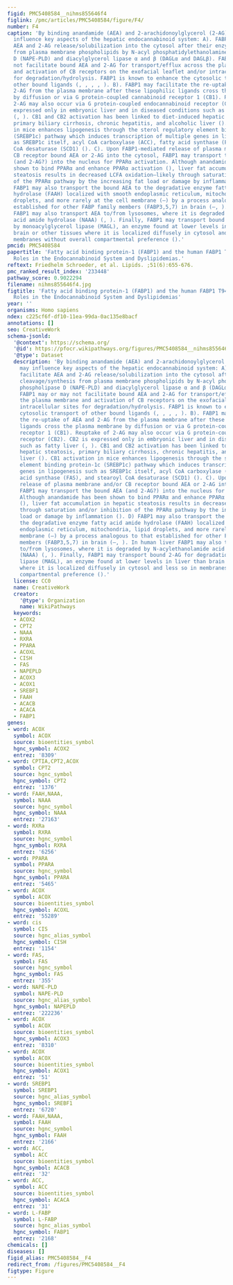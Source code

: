 ```yaml
---
figid: PMC5408584__nihms855646f4
figlink: /pmc/articles/PMC5408584/figure/F4/
number: F4
caption: 'By binding anandamide (AEA) and 2-arachidonoylglycerol (2-AG), FABP1 may
  influence key aspects of the hepatic endocannabinoid system: A). FABP1 may facilitate
  AEA and 2-AG release/solubilization into the cytosol after their enzymatic cleavage/synthesis
  from plasma membrane phospholipids by N-acyl phosphatidylethanolamine phospholipase
  D (NAPE-PLD) and diacylglycerol lipase α and β (DAGLα and DAGLβ). FABP1 may or may
  not facilitate bound AEA and 2-AG for transport/efflux across the plasma membrane
  and activation of CB receptors on the exofacial leaflet and/or intracellular sites
  for degradation/hydrolysis. FABP1 is known to enhance the cytosolic transport of
  other bound ligands (, , , , ). B). FABP1 may facilitate the re-uptake of AEA and
  2-AG from the plasma membrane after these lipophilic ligands cross the plasma membrane
  by diffusion or via G protein-coupled cannabinoid receptor 1 (CB1). Reuptake of
  2-AG may also occur via G protein-coupled endocannabinoid receptor (CB2). CB2 is
  expressed only in embryonic liver and in diseased conditions such as fatty liver
  (, ). CB1 and CB2 activation has been linked to diet-induced hepatic steatosis,
  primary biliary cirrhosis, chronic hepatitis, and alcoholic liver (). CB1 activation
  in mice enhances lipogenesis through the sterol regulatory element binding protein-1c
  (SREBP1c) pathway which induces transcription of multiple genes in lipogenesis such
  as SREBP1c itself, acyl CoA carboxylase (ACC), fatty acid synthase (FAS), and stearoyl
  CoA desaturase (SCD1) (). C). Upon FABP1-mediated release of plasma membrane and/or
  CB receptor bound AEA or 2-AG into the cytosol, FABP1 may transport the bound AEA
  (and 2-AG?) into the nucleus for PPARα activation. Although anandamide has been
  shown to bind PPARα and enhance PPARα activation (), liver fat accumulation in hepatic
  steatosis results in decreased LCFA oxidation—likely through saturation and/or inhibition
  of the PPARα pathway by the increasing fat load or damage by inflammation (). D)
  FABP1 may also transport the bound AEA to the degradative enzyme fatty acid amide
  hydrolase (FAAH) localized with smooth endoplasmic reticulum, mitochondria, lipid
  droplets, and more rarely at the cell membrane (–) by a process analogous to that
  established for other FABP family members (FABP3,5,7) in brain (–, ). In human liver
  FABP1 may also transport AEA to/from lysosomes, where it is degraded by N-acylethanolamide
  acid amide hydrolase (NAAA) (, ). Finally, FABP1 may transport bound 2-AG for degradation
  by monoacylglycerol lipase (MAGL), an enzyme found at lower levels in liver than
  brain or other tissues where it is localized diffusely in cytosol and less so in
  membranes without overall compartmental preference ().'
pmcid: PMC5408584
papertitle: 'Fatty acid binding protein-1 (FABP1) and the human FABP1 T94A Variant:
  Roles in the Endocannabinoid System and Dyslipidemias.'
reftext: Friedhelm Schroeder, et al. Lipids. ;51(6):655-676.
pmc_ranked_result_index: '233448'
pathway_score: 0.9022294
filename: nihms855646f4.jpg
figtitle: 'Fatty acid binding protein-1 (FABP1) and the human FABP1 T94A Variant:
  Roles in the Endocannabinoid System and Dyslipidemias'
year: ''
organisms: Homo sapiens
ndex: c225cf6f-df10-11ea-99da-0ac135e8bacf
annotations: []
seo: CreativeWork
schema-jsonld:
  '@context': https://schema.org/
  '@id': https://pfocr.wikipathways.org/figures/PMC5408584__nihms855646f4.html
  '@type': Dataset
  description: 'By binding anandamide (AEA) and 2-arachidonoylglycerol (2-AG), FABP1
    may influence key aspects of the hepatic endocannabinoid system: A). FABP1 may
    facilitate AEA and 2-AG release/solubilization into the cytosol after their enzymatic
    cleavage/synthesis from plasma membrane phospholipids by N-acyl phosphatidylethanolamine
    phospholipase D (NAPE-PLD) and diacylglycerol lipase α and β (DAGLα and DAGLβ).
    FABP1 may or may not facilitate bound AEA and 2-AG for transport/efflux across
    the plasma membrane and activation of CB receptors on the exofacial leaflet and/or
    intracellular sites for degradation/hydrolysis. FABP1 is known to enhance the
    cytosolic transport of other bound ligands (, , , , ). B). FABP1 may facilitate
    the re-uptake of AEA and 2-AG from the plasma membrane after these lipophilic
    ligands cross the plasma membrane by diffusion or via G protein-coupled cannabinoid
    receptor 1 (CB1). Reuptake of 2-AG may also occur via G protein-coupled endocannabinoid
    receptor (CB2). CB2 is expressed only in embryonic liver and in diseased conditions
    such as fatty liver (, ). CB1 and CB2 activation has been linked to diet-induced
    hepatic steatosis, primary biliary cirrhosis, chronic hepatitis, and alcoholic
    liver (). CB1 activation in mice enhances lipogenesis through the sterol regulatory
    element binding protein-1c (SREBP1c) pathway which induces transcription of multiple
    genes in lipogenesis such as SREBP1c itself, acyl CoA carboxylase (ACC), fatty
    acid synthase (FAS), and stearoyl CoA desaturase (SCD1) (). C). Upon FABP1-mediated
    release of plasma membrane and/or CB receptor bound AEA or 2-AG into the cytosol,
    FABP1 may transport the bound AEA (and 2-AG?) into the nucleus for PPARα activation.
    Although anandamide has been shown to bind PPARα and enhance PPARα activation
    (), liver fat accumulation in hepatic steatosis results in decreased LCFA oxidation—likely
    through saturation and/or inhibition of the PPARα pathway by the increasing fat
    load or damage by inflammation (). D) FABP1 may also transport the bound AEA to
    the degradative enzyme fatty acid amide hydrolase (FAAH) localized with smooth
    endoplasmic reticulum, mitochondria, lipid droplets, and more rarely at the cell
    membrane (–) by a process analogous to that established for other FABP family
    members (FABP3,5,7) in brain (–, ). In human liver FABP1 may also transport AEA
    to/from lysosomes, where it is degraded by N-acylethanolamide acid amide hydrolase
    (NAAA) (, ). Finally, FABP1 may transport bound 2-AG for degradation by monoacylglycerol
    lipase (MAGL), an enzyme found at lower levels in liver than brain or other tissues
    where it is localized diffusely in cytosol and less so in membranes without overall
    compartmental preference ().'
  license: CC0
  name: CreativeWork
  creator:
    '@type': Organization
    name: WikiPathways
  keywords:
  - ACOX2
  - CPT2
  - NAAA
  - RXRA
  - PPARA
  - ACOXL
  - CISH
  - FAS
  - NAPEPLD
  - ACOX3
  - ACOX1
  - SREBF1
  - FAAH
  - ACACB
  - ACACA
  - FABP1
genes:
- word: ACOX
  symbol: ACOX
  source: bioentities_symbol
  hgnc_symbol: ACOX2
  entrez: '8309'
- word: CPTIA,CPT2,ACOX
  symbol: CPT2
  source: hgnc_symbol
  hgnc_symbol: CPT2
  entrez: '1376'
- word: FAAH,NAAA,
  symbol: NAAA
  source: hgnc_symbol
  hgnc_symbol: NAAA
  entrez: '27163'
- word: RXRa
  symbol: RXRA
  source: hgnc_symbol
  hgnc_symbol: RXRA
  entrez: '6256'
- word: PPARA
  symbol: PPARA
  source: hgnc_symbol
  hgnc_symbol: PPARA
  entrez: '5465'
- word: ACOX
  symbol: ACOX
  source: bioentities_symbol
  hgnc_symbol: ACOXL
  entrez: '55289'
- word: cis
  symbol: CIS
  source: hgnc_alias_symbol
  hgnc_symbol: CISH
  entrez: '1154'
- word: FAS,
  symbol: FAS
  source: hgnc_symbol
  hgnc_symbol: FAS
  entrez: '355'
- word: NAPE-PLD
  symbol: NAPE-PLD
  source: hgnc_alias_symbol
  hgnc_symbol: NAPEPLD
  entrez: '222236'
- word: ACOX
  symbol: ACOX
  source: bioentities_symbol
  hgnc_symbol: ACOX3
  entrez: '8310'
- word: ACOX
  symbol: ACOX
  source: bioentities_symbol
  hgnc_symbol: ACOX1
  entrez: '51'
- word: SREBP1
  symbol: SREBP1
  source: hgnc_alias_symbol
  hgnc_symbol: SREBF1
  entrez: '6720'
- word: FAAH,NAAA,
  symbol: FAAH
  source: hgnc_symbol
  hgnc_symbol: FAAH
  entrez: '2166'
- word: ACC,
  symbol: ACC
  source: bioentities_symbol
  hgnc_symbol: ACACB
  entrez: '32'
- word: ACC,
  symbol: ACC
  source: bioentities_symbol
  hgnc_symbol: ACACA
  entrez: '31'
- word: L-FABP
  symbol: L-FABP
  source: hgnc_alias_symbol
  hgnc_symbol: FABP1
  entrez: '2168'
chemicals: []
diseases: []
figid_alias: PMC5408584__F4
redirect_from: /figures/PMC5408584__F4
figtype: Figure
---
```

